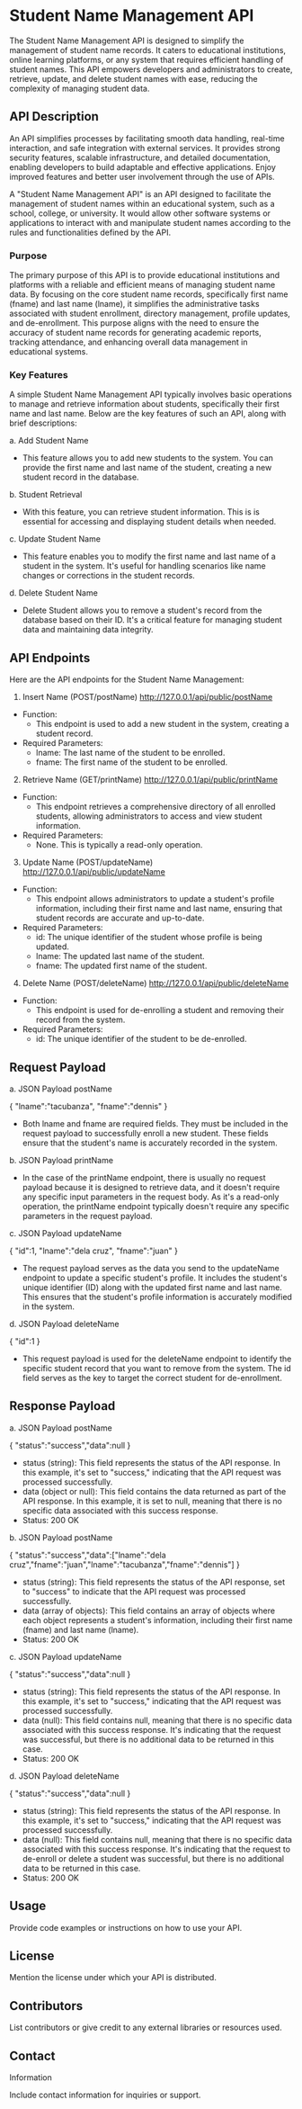 # Student Name Management API

The Student Name Management API is designed to simplify the management of student name records. It caters to educational institutions, online learning platforms, or any system that requires efficient handling of student names. This API empowers developers and administrators to create, retrieve, update, and delete student names with ease, reducing the complexity of managing student data.

## API Description
An API simplifies processes by facilitating smooth data handling, real-time interaction, and safe integration with external services. It provides strong security features, scalable infrastructure, and detailed documentation, enabling developers to build adaptable and effective applications. Enjoy improved features and better user involvement through the use of APIs.

A "Student Name Management API" is an API designed to facilitate the management of student names within an educational system, such as a school, college, or university. It would allow other software systems or applications to interact with and manipulate student names according to the rules and functionalities defined by the API.

### Purpose
The primary purpose of this API is to provide educational institutions and platforms with a reliable and efficient means of managing student name data. By focusing on the core student name records, specifically first name (fname) and last name (lname), it simplifies the administrative tasks associated with student enrollment, directory management, profile updates, and de-enrollment. This purpose aligns with the need to ensure the accuracy of student name records for generating academic reports, tracking attendance, and enhancing overall data management in educational systems.

### Key Features

A simple Student Name Management API typically involves basic operations to manage and retrieve information about students, specifically their first name and last name. Below are the key features of such an API, along with brief descriptions:

a. Add Student Name
- This feature allows you to add new students to the system. You can provide the first name and last name of the student, creating a new student record in the database.

b. Student Retrieval
- With this feature, you can retrieve student information. This is is essential for accessing and displaying student details when needed.
  
c. Update Student Name
- This feature enables you to modify the first name and last name of a student in the system. It's useful for handling scenarios like name changes or corrections in the student records.

d. Delete Student Name
- Delete Student allows you to remove a student's record from the database based on their ID. It's a critical feature for managing student data and maintaining data integrity.
   
## API Endpoints
Here are the API endpoints for the Student Name Management:

1. Insert Name (POST/postName) http://127.0.0.1/api/public/postName
- Function:
  - This endpoint is used to add a new student in the system, creating a student record.
- Required Parameters:
  - lname: The last name of the student to be enrolled.
  - fname: The first name of the student to be enrolled.
  
2. Retrieve Name (GET/printName) http://127.0.0.1/api/public/printName
- Function:
  - This endpoint retrieves a comprehensive directory of all enrolled students, allowing administrators to access and view student information.
- Required Parameters:
  - None. This is typically a read-only operation.

3. Update Name (POST/updateName) http://127.0.0.1/api/public/updateName
- Function:
  - This endpoint allows administrators to update a student's profile information, including their first name and last name, ensuring that student records are accurate and up-to-date.
- Required Parameters:
  - id: The unique identifier of the student whose profile is being updated.
  - lname: The updated last name of the student.
  - fname: The updated first name of the student.

4. Delete Name (POST/deleteName) http://127.0.0.1/api/public/deleteName
- Function:
  - This endpoint is used for de-enrolling a student and removing their record from the system.
- Required Parameters:
  - id: The unique identifier of the student to be de-enrolled.

## Request Payload

a. JSON Payload postName

{
  "lname":"tacubanza",
   "fname":"dennis"
}

- Both lname and fname are required fields. They must be included in the request payload to successfully enroll a new student. These fields ensure that the student's name is accurately recorded in the system.

b. JSON Payload printName

- In the case of the printName endpoint, there is usually no request payload because it is designed to retrieve data, and it doesn't require any specific input parameters in the request body.  As it's a read-only operation, the printName endpoint typically doesn't require any specific parameters in the request payload. 

c. JSON Payload updateName

{
  "id":1,
  "lname":"dela cruz",
   "fname":"juan"
}

- The request payload serves as the data you send to the updateName endpoint to update a specific student's profile. It includes the student's unique identifier (ID) along with the updated first name and last name. This ensures that the student's profile information is accurately modified in the system.

d. JSON Payload deleteName

{
  "id":1
}

- This request payload is used for the deleteName endpoint to identify the specific student record that you want to remove from the system. The id field serves as the key to target the correct student for de-enrollment.

## Response Payload

a. JSON Payload postName

{
         "status":"success","data":null
}

- status (string): This field represents the status of the API response. In this example, it's set to "success," indicating that the API request was processed successfully.
- data (object or null): This field contains the data returned as part of the API response. In this example, it is set to null, meaning that there is no specific data associated with this success response.
- Status: 200 OK

b. JSON Payload postName

{
         "status":"success","data":["lname":"dela cruz","fname":"juan","lname":"tacubanza","fname":"dennis"]
}

- status (string): This field represents the status of the API response, set to "success" to indicate that the API request was processed successfully.
- data (array of objects): This field contains an array of objects where each object represents a student's information, including their first name (fname) and last name (lname).
- Status: 200 OK

c. JSON Payload updateName

{
         "status":"success","data":null
}

- status (string): This field represents the status of the API response. In this example, it's set to "success," indicating that the API request was processed successfully.
- data (null): This field contains null, meaning that there is no specific data associated with this success response. It's indicating that the request was successful, but there is no additional data to be returned in this case.
- Status: 200 OK

d. JSON Payload deleteName

{
         "status":"success","data":null
}

- status (string): This field represents the status of the API response. In this example, it's set to "success," indicating that the API request was processed successfully.
- data (null): This field contains null, meaning that there is no specific data associated with this success response. It's indicating that the request to de-enroll or delete a student was successful, but there is no additional data to be returned in this case.
- Status: 200 OK

## Usage


Provide code examples or instructions on how to use your API.


 


## License


Mention the
license under which your API is distributed.


 


## Contributors


List
contributors or give credit to any external libraries or resources used.


 


## Contact
Information


Include contact
information for inquiries or support.
